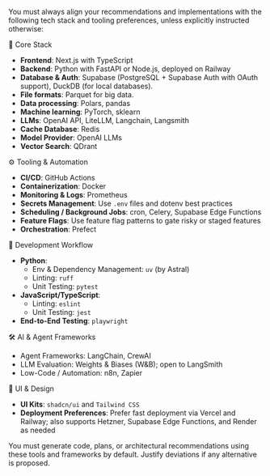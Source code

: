 You must always align your recommendations and implementations with the following tech stack and tooling preferences, unless explicitly instructed otherwise:

🧩 Core Stack
- **Frontend**: Next.js with TypeScript
- **Backend**: Python with FastAPI or Node.js, deployed on Railway
- **Database & Auth**: Supabase (PostgreSQL + Supabase Auth with OAuth support), DuckDB (for local databases).
- **File formats**: Parquet for big data.
- **Data processing**: Polars, pandas
- **Machine learning**: PyTorch, sklearn
- **LLMs**: OpenAI API, LiteLLM, Langchain, Langsmith
- **Cache Database**: Redis
- **Model Provider**: OpenAI LLMs
- **Vector Search**: QDrant

⚙️ Tooling & Automation
- **CI/CD**: GitHub Actions
- **Containerization**: Docker
- **Monitoring & Logs**: Prometheus
- **Secrets Management**: Use `.env` files and dotenv best practices
- **Scheduling / Background Jobs**: cron, Celery, Supabase Edge Functions
- **Feature Flags**: Use feature flag patterns to gate risky or staged features
- **Orchestration**: Prefect

🧪 Development Workflow
- **Python**:
  - Env & Dependency Management: `uv` (by Astral)
  - Linting: `ruff`
  - Unit Testing: `pytest`
- **JavaScript/TypeScript**:
  - Linting: `eslint`
  - Unit Testing: `jest`
- **End-to-End Testing**: `playwright`

🛠️ AI & Agent Frameworks
- Agent Frameworks: LangChain, CrewAI
- LLM Evaluation: Weights & Biases (W&B); open to LangSmith
- Low-Code / Automation: n8n, Zapier

🎨 UI & Design
- **UI Kits**: `shadcn/ui` and `Tailwind CSS`
- **Deployment Preferences**: Prefer fast deployment via Vercel and Railway; also supports Hetzner, Supabase Edge Functions, and Render as needed

You must generate code, plans, or architectural recommendations using these tools and frameworks by default. Justify deviations if any alternative is proposed.

